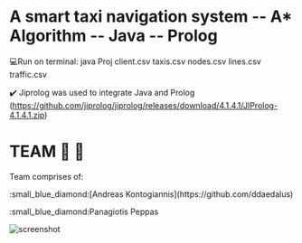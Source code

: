 # A smart taxi navigation system -- A* Algorithm -- Java -- Prolog
:computer:Run on terminal:
java Proj client.csv taxis.csv nodes.csv lines.csv traffic.csv

:heavy_check_mark: Jiprolog was used to integrate Java and Prolog (https://github.com/jiprolog/jiprolog/releases/download/4.1.4.1/JIProlog-4.1.4.1.zip)


# TEAM :oncoming_taxi: :oncoming_taxi:
Team comprises of: 
 <p>:small_blue_diamond:[Andreas Kontogiannis](https://github.com/ddaedalus)   
 <p>:small_blue_diamond:Panagiotis Peppas   

![screenshot](/KML_Files/kml_best_taxi.png)
 

